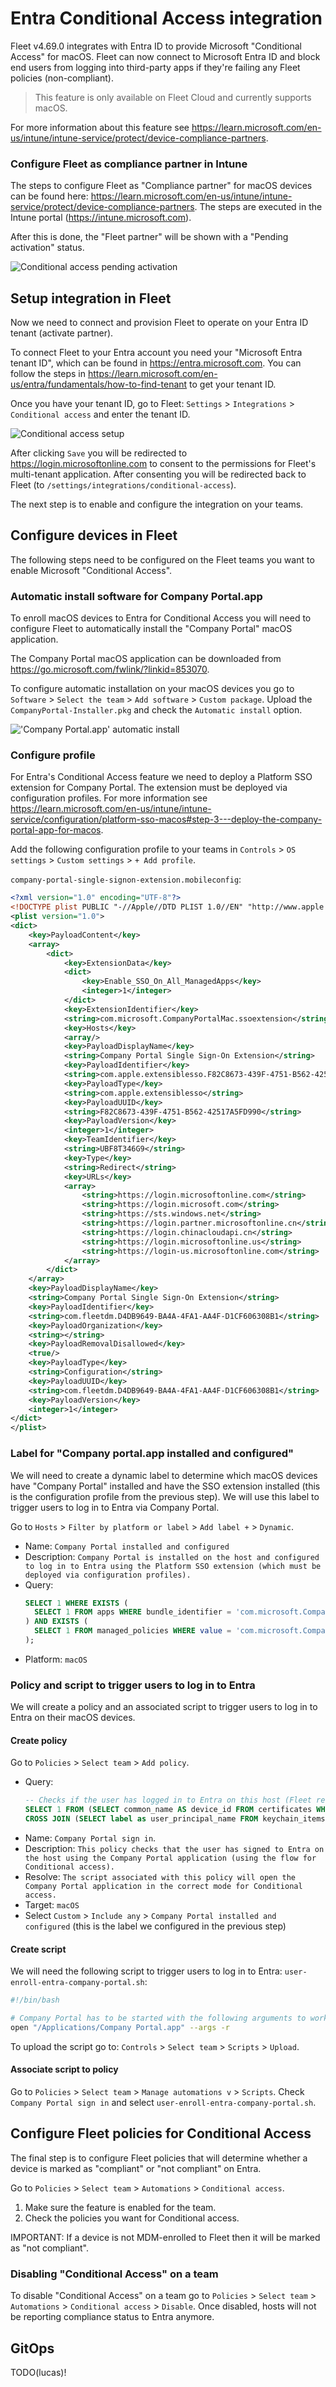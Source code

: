 # Entra Conditional Access integration

Fleet v4.69.0 integrates with Entra ID to provide Microsoft "Conditional Access" for macOS.
Fleet can now connect to Microsoft Entra ID and block end users from logging into third-party apps if they're failing any Fleet policies (non-compliant).

> This feature is only available on Fleet Cloud and currently supports macOS.

For more information about this feature see https://learn.microsoft.com/en-us/intune/intune-service/protect/device-compliance-partners.

### Configure Fleet as compliance partner in Intune

The steps to configure Fleet as "Compliance partner" for macOS devices can be found here: https://learn.microsoft.com/en-us/intune/intune-service/protect/device-compliance-partners. The steps are executed in the Intune portal (https://intune.microsoft.com).

After this is done, the "Fleet partner" will be shown with a "Pending activation" status.

![Conditional access pending activation](../website/assets/images/compliance-partner-pending-activation.png)

## Setup integration in Fleet

Now we need to connect and provision Fleet to operate on your Entra ID tenant (activate partner).

To connect Fleet to your Entra account you need your "Microsoft Entra tenant ID", which can be found in https://entra.microsoft.com. You can follow the steps in https://learn.microsoft.com/en-us/entra/fundamentals/how-to-find-tenant to get your tenant ID.

Once you have your tenant ID, go to Fleet: `Settings` > `Integrations` > `Conditional access` and enter the tenant ID.

![Conditional access setup](../website/assets/images/conditional-access-setup.png)

After clicking `Save` you will be redirected to https://login.microsoftonline.com to consent to the permissions for Fleet's multi-tenant application.
After consenting you will be redirected back to Fleet (to `/settings/integrations/conditional-access`).

The next step is to enable and configure the integration on your teams.

## Configure devices in Fleet

The following steps need to be configured on the Fleet teams you want to enable Microsoft "Conditional Access".

### Automatic install software for Company Portal.app

To enroll macOS devices to Entra for Conditional Access you will need to configure Fleet to automatically install the "Company Portal" macOS application.

The Company Portal macOS application can be downloaded from https://go.microsoft.com/fwlink/?linkid=853070.

To configure automatic installation on your macOS devices you go to `Software` > `Select the team` > `Add software` > `Custom package`. Upload the `CompanyPortal-Installer.pkg` and check the `Automatic install` option.

!['Company Portal.app' automatic install](../website/assets/images/company-portal-automatic.png)

### Configure profile

For Entra's Conditional Access feature we need to deploy a Platform SSO extension for Company Portal.
The extension must be deployed via configuration profiles. For more information see https://learn.microsoft.com/en-us/intune/intune-service/configuration/platform-sso-macos#step-3---deploy-the-company-portal-app-for-macos.

Add the following configuration profile to your teams in `Controls` > `OS settings` > `Custom settings` > `+ Add profile`.

`company-portal-single-signon-extension.mobileconfig`:
```xml
<?xml version="1.0" encoding="UTF-8"?>
<!DOCTYPE plist PUBLIC "-//Apple//DTD PLIST 1.0//EN" "http://www.apple.com/DTDs/PropertyList-1.0.dtd">
<plist version="1.0">
<dict>
	<key>PayloadContent</key>
	<array>
		<dict>
			<key>ExtensionData</key>
			<dict>
				<key>Enable_SSO_On_All_ManagedApps</key>
				<integer>1</integer>
			</dict>
			<key>ExtensionIdentifier</key>
			<string>com.microsoft.CompanyPortalMac.ssoextension</string>
			<key>Hosts</key>
			<array/>
			<key>PayloadDisplayName</key>
			<string>Company Portal Single Sign-On Extension</string>
			<key>PayloadIdentifier</key>
			<string>com.apple.extensiblesso.F82C8673-439F-4751-B562-42517A5FD990</string>
			<key>PayloadType</key>
			<string>com.apple.extensiblesso</string>
			<key>PayloadUUID</key>
			<string>F82C8673-439F-4751-B562-42517A5FD990</string>
			<key>PayloadVersion</key>
			<integer>1</integer>
			<key>TeamIdentifier</key>
			<string>UBF8T346G9</string>
			<key>Type</key>
			<string>Redirect</string>
			<key>URLs</key>
			<array>
				<string>https://login.microsoftonline.com</string>
				<string>https://login.microsoft.com</string>
				<string>https://sts.windows.net</string>
				<string>https://login.partner.microsoftonline.cn</string>
				<string>https://login.chinacloudapi.cn</string>
				<string>https://login.microsoftonline.us</string>
				<string>https://login-us.microsoftonline.com</string>
			</array>
		</dict>
	</array>
	<key>PayloadDisplayName</key>
	<string>Company Portal Single Sign-On Extension</string>
	<key>PayloadIdentifier</key>
	<string>com.fleetdm.D4DB9649-BA4A-4FA1-AA4F-D1CF606308B1</string>
	<key>PayloadOrganization</key>
	<string></string>
	<key>PayloadRemovalDisallowed</key>
	<true/>
	<key>PayloadType</key>
	<string>Configuration</string>
	<key>PayloadUUID</key>
	<string>com.fleetdm.D4DB9649-BA4A-4FA1-AA4F-D1CF606308B1</string>
	<key>PayloadVersion</key>
	<integer>1</integer>
</dict>
</plist>
```

### Label for "Company portal.app installed and configured"

We will need to create a dynamic label to determine which macOS devices have "Company Portal" installed and have the SSO extension installed (this is the configuration profile from the previous step).
We will use this label to trigger users to log in to Entra via Company Portal.

Go to `Hosts` > `Filter by platform or label` > `Add label +` > `Dynamic`.

- Name: `Company Portal installed and configured`
- Description: `Company Portal is installed on the host and configured to log in to Entra using the Platform SSO extension (which must be deployed via configuration profiles).`
- Query:
  ```sql
  SELECT 1 WHERE EXISTS (
    SELECT 1 FROM apps WHERE bundle_identifier = 'com.microsoft.CompanyPortalMac'
  ) AND EXISTS (
    SELECT 1 FROM managed_policies WHERE value = 'com.microsoft.CompanyPortalMac.ssoextension'
  );
  ```
- Platform: `macOS`

### Policy and script to trigger users to log in to Entra

We will create a policy and an associated script to trigger users to log in to Entra on their macOS devices.

#### Create policy

Go to `Policies` > `Select team` > `Add policy`.
- Query:
  ```sql
  -- Checks if the user has logged in to Entra on this host (Fleet requires the Device ID and User Principal Name to be able to mark devices as compliant/non-compliant).
  SELECT 1 FROM (SELECT common_name AS device_id FROM certificates WHERE issuer LIKE '/DC=net+DC=windows+CN=MS-Organization-Access+OU%' LIMIT 1)
  CROSS JOIN (SELECT label as user_principal_name FROM keychain_items WHERE account = 'com.microsoft.workplacejoin.registeredUserPrincipalName' LIMIT 1);
  ```
- Name: `Company Portal sign in`.
- Description: `This policy checks that the user has signed to Entra on the host using the Company Portal application (using the flow for Conditional access).`
- Resolve: `The script associated with this policy will open the Company Portal application in the correct mode for Conditional access.`
- Target: `macOS`
- Select `Custom` > `Include any` > `Company Portal installed and configured` (this is the label we configured in the previous step)

#### Create script

We will need the following script to trigger users to log in to Entra:
`user-enroll-entra-company-portal.sh`:
```bash
#!/bin/bash

# Company Portal has to be started with the following arguments to work in "Conditional access" mode.
open "/Applications/Company Portal.app" --args -r
```

To upload the script go to: `Controls` > `Select team` > `Scripts` > `Upload`.

#### Associate script to policy

Go to `Policies` > `Select team` > `Manage automations v` > `Scripts`.
Check `Company Portal sign in` and select `user-enroll-entra-company-portal.sh`.

## Configure Fleet policies for Conditional Access

The final step is to configure Fleet policies that will determine whether a device is marked as "compliant" or "not compliant" on Entra.

Go to `Policies` > `Select team` > `Automations` > `Conditional access`.
1. Make sure the feature is enabled for the team.
2. Check the policies you want for Conditional access.

IMPORTANT: If a device is not MDM-enrolled to Fleet then it will be marked as "not compliant".

### Disabling "Conditional Access" on a team

To disable "Conditional Access" on a team go to `Policies` > `Select team` > `Automations` > `Conditional access` > `Disable`.
Once disabled, hosts will not be reporting compliance status to Entra anymore.

## GitOps

TODO(lucas)!